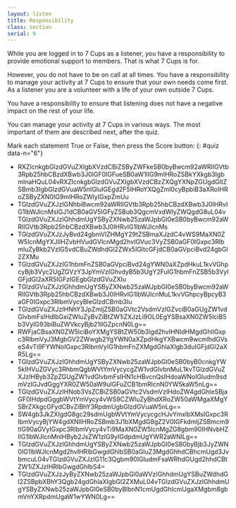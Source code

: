 ```yaml
---
layout: listen
title: Responsibility
class: section
serial: 9
---
```

While you are logged in to 7 Cups as a listener, you have a responsibility to provide emotional support to members. That is what 7 Cups is for.

However, you do not have to be on call at all times. You have a responsibility to manage your activity at 7 Cups to ensure that your own needs come first. As a listener you are a volunteer with a life of your own outside 7 Cups.

You have a responsibility to ensure that listening does not have a negative impact on the rest of your life.

You can manage your activity at 7 Cups in various ways. The most important of them are described next, after the quiz.

Mark each statement True or False, then press the Score button:
{: #quiz data-n="6"}

- RXZlcnkgbGlzdGVuZXIgbXVzdCBiZSByZWFkeSB0byBwcm92aWRlIGVtb3Rpb25hbCBzdXBwb3J0IGF0IGFueSB0aW1lIG9mIHRoZSBkYXkgb3IgbmlnaHQuL04vRXZlcnkgbGlzdGVuZXIgbXVzdCBzZXQgYXNpZGUgdGltZSBmb3IgbGlzdGVuaW5nIGluIGEgd2F5IHRoYXQgZml0cyBpbiB3aXRoIHRoZSByZXN0IG9mIHRoZWlyIGxpZmUu
- TGlzdGVuZXJzIGNhbiBwcm92aWRlIGVtb3Rpb25hbCBzdXBwb3J0IHRvIG1lbWJlcnMsIGJ1dCB0aGV5IGFyZSBub3QgcmVxdWlyZWQgdG8uL04vTGlzdGVuZXJzIGhhdmUgYSByZXNwb25zaWJpbGl0eSB0byBwcm92aWRlIGVtb3Rpb25hbCBzdXBwb3J0IHRvIG1lbWJlcnMs
- TGlzdGVuZXJzJyBvd24gbmVlZHMgY29tZSBmaXJzdC4vWS9MaXN0ZW5lcnMgYXJlIHZvbHVudGVlcnMgd2hvIGVuc3VyZSB0aGF0IGxpc3RlbmluZyBkb2VzIG5vdCBuZWdhdGl2ZWx5IGltcGFjdCB0aGVpciBvd24gbGl2ZXMu
- TGlzdGVuZXJzIG1hbmFnZSB0aGVpciBvd24gYWN0aXZpdHkuL1kvVGhpcyBjb3Vyc2UgZGVzY3JpYmVzIGhvdyB5b3UgY2FuIG1hbmFnZSB5b3VyIGFjdGl2aXR5IGFzIGEgbGlzdGVuZXIu
- TGlzdGVuZXJzIGhhdmUgYSByZXNwb25zaWJpbGl0eSB0byBwcm92aWRlIGVtb3Rpb25hbCBzdXBwb3J0IHRvIG1lbWJlcnMuL1kvVGhpcyBpcyB3aGF0IGxpc3RlbmVycyBleGlzdCBmb3Iu
- TGlzdGVuZXJzIHNhY3JpZmljZSB0aGVtc2VsdmVzIGZvciB0aGUgZW1vdGlvbmFsIHdlbGxiZWluZyBvZiBtZW1iZXJzLi9OL0EgYSBsaXN0ZW5lciB5b3VyIG93biBuZWVkcyBjb21lIGZpcnN0Lg==
- RWFjaCBsaXN0ZW5lciBoYXMgYSBtZW50b3Igd2hvIHNldHMgdGhlIGxpc3RlbmVyJ3MgbGV2ZWwgb2YgYWN0aXZpdHkgYXBwcm9wcmlhdGVseS4vTi9FYWNoIGxpc3RlbmVyIG1hbmFnZXMgdGhlaXIgb3duIGFjdGl2aXR5Lg==
- TGlzdGVuZXJzIGhhdmUgYSByZXNwb25zaWJpbGl0eSB0byB0cnkgYW5kIHVuZGVyc3RhbmQgbWVtYmVycycgZW1vdGlvbnMuL1kvTGlzdGVuZXJzIHByb3ZpZGUgZW1vdGlvbmFsIHN1cHBvcnQsIHdoaWNoIGludm9sdmVzIGJvdGggYXR0ZW50aW9uIGFuZCB1bmRlcnN0YW5kaW5nLg==
- TGlzdGVuZXJzIHNob3VsZCBiZSB0aGVtc2VsdmVzIHdoZW4gdGhleSBjaGF0IHdpdGggbWVtYmVycy4vWS9CZWluZyBhdXRoZW50aWMgaXMgYSBrZXkgcGFydCBvZiBhY3RpdmUgbGlzdGVuaW5nLg==
- SW4gb3JkZXIgdG8gc29sdmUgbWVtYmVycycgcHJvYmxlbXMsIGxpc3RlbmVycyBjYW4gdXNlIHRoZSBmb3J1bXMgdG8gZ2V0IGFkdmljZSBmcm9tIG90aGVyIGxpc3RlbmVycy4vTi9MaXN0ZW5lcnMgZG8gbm90IHNvbHZlIG1lbWJlcnMnIHByb2JsZW1zIG9yIGdpdmUgYWR2aWNlLg==
- TGlzdGVuZXJzIGhhdmUgYSByZXNwb25zaWJpbGl0eSB0byBjb3JyZWN0IG1lbWJlcnMgd2hvIHRlbGwgdGhlbSB0aGluZ3MgdGhhdCBhcmUgd3JvbmcuL04vTGlzdGVuZXJzIG11c3Qgbm90IGludmFsaWRhdGUgd2hhdCBtZW1iZXJzIHRlbGwgdGhlbS4=
- TGlzdGVuZXJzJyByZXNwb25zaWJpbGl0aWVzIGhhdmUgYSBuZWdhdGl2ZSBpbXBhY3Qgb24gdGhlaXIgbGl2ZXMuL04vTGlzdGVuZXJzIGhhdmUgYSByZXNwb25zaWJpbGl0eSB0byBlbnN1cmUgdGhlcmUgaXMgbm8gbmVnYXRpdmUgaW1wYWN0Lg==
